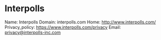 
# Interpolls

Name: Interpolls
Domain: interpolls.com
Home: http://www.interpolls.com/
Privacy_policy: https://www.interpolls.com/privacy
Email: privacy@interpolls-inc.com
